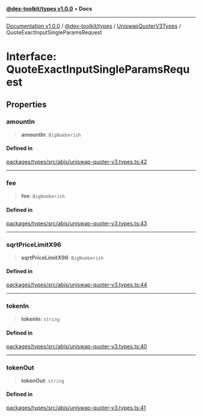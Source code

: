 [**@dex-toolkit/types v1.0.0**](../../../README.md) • **Docs**

***

[Documentation v1.0.0](../../../../../packages.md) / [@dex-toolkit/types](../../../README.md) / [UniswapQuoterV3Types](../README.md) / QuoteExactInputSingleParamsRequest

# Interface: QuoteExactInputSingleParamsRequest

## Properties

### amountIn

> **amountIn**: `BigNumberish`

#### Defined in

[packages/types/src/abis/uniswap-quoter-v3.types.ts:42](https://github.com/niZmosis/dex-toolkit/blob/3d8b41b44787b30fbea5de3ab4737662ffb61bc8/packages/types/src/abis/uniswap-quoter-v3.types.ts#L42)

***

### fee

> **fee**: `BigNumberish`

#### Defined in

[packages/types/src/abis/uniswap-quoter-v3.types.ts:43](https://github.com/niZmosis/dex-toolkit/blob/3d8b41b44787b30fbea5de3ab4737662ffb61bc8/packages/types/src/abis/uniswap-quoter-v3.types.ts#L43)

***

### sqrtPriceLimitX96

> **sqrtPriceLimitX96**: `BigNumberish`

#### Defined in

[packages/types/src/abis/uniswap-quoter-v3.types.ts:44](https://github.com/niZmosis/dex-toolkit/blob/3d8b41b44787b30fbea5de3ab4737662ffb61bc8/packages/types/src/abis/uniswap-quoter-v3.types.ts#L44)

***

### tokenIn

> **tokenIn**: `string`

#### Defined in

[packages/types/src/abis/uniswap-quoter-v3.types.ts:40](https://github.com/niZmosis/dex-toolkit/blob/3d8b41b44787b30fbea5de3ab4737662ffb61bc8/packages/types/src/abis/uniswap-quoter-v3.types.ts#L40)

***

### tokenOut

> **tokenOut**: `string`

#### Defined in

[packages/types/src/abis/uniswap-quoter-v3.types.ts:41](https://github.com/niZmosis/dex-toolkit/blob/3d8b41b44787b30fbea5de3ab4737662ffb61bc8/packages/types/src/abis/uniswap-quoter-v3.types.ts#L41)
